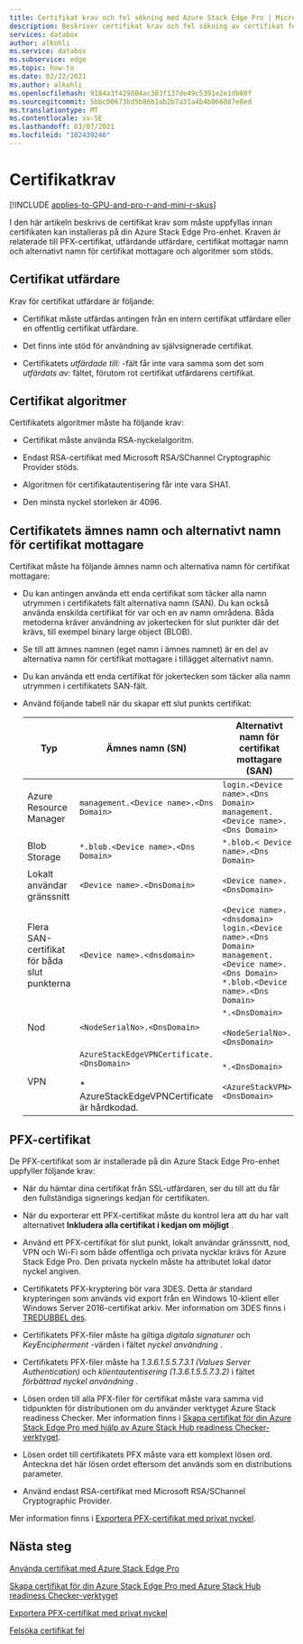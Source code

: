 ```yaml
---
title: Certifikat krav och fel sökning med Azure Stack Edge Pro | Microsoft Docs
description: Beskriver certifikat krav och fel sökning av certifikat fel med Azure Stack Edge Pro-enhet.
services: databox
author: alkohli
ms.service: databox
ms.subservice: edge
ms.topic: how-to
ms.date: 02/22/2021
ms.author: alkohli
ms.openlocfilehash: 9184a3f429804ac383f137de49c5391e2e1db80f
ms.sourcegitcommit: 5bbc00673bd5b86b1ab2b7a31a4b4b066087e8ed
ms.translationtype: MT
ms.contentlocale: sv-SE
ms.lasthandoff: 03/07/2021
ms.locfileid: "102439246"
---
```

# <a name="certificate-requirements"></a>Certifikatkrav

[!INCLUDE [applies-to-GPU-and-pro-r-and-mini-r-skus](../../includes/azure-stack-edge-applies-to-gpu-pro-r-mini-r-sku.md)]

I den här artikeln beskrivs de certifikat krav som måste uppfyllas innan certifikaten kan installeras på din Azure Stack Edge Pro-enhet. Kraven är relaterade till PFX-certifikat, utfärdande utfärdare, certifikat mottagar namn och alternativt namn för certifikat mottagare och algoritmer som stöds.

## <a name="certificate-issuing-authority"></a>Certifikat utfärdare

Krav för certifikat utfärdare är följande:

* Certifikat måste utfärdas antingen från en intern certifikat utfärdare eller en offentlig certifikat utfärdare.

* Det finns inte stöd för användning av självsignerade certifikat.

* Certifikatets *utfärdade till:* -fält får inte vara samma som det som *utfärdats av:* fältet, förutom rot certifikat utfärdarens certifikat.


## <a name="certificate-algorithms"></a>Certifikat algoritmer

Certifikatets algoritmer måste ha följande krav:

* Certifikat måste använda RSA-nyckelalgoritm.

* Endast RSA-certifikat med Microsoft RSA/SChannel Cryptographic Provider stöds.

* Algoritmen för certifikatautentisering får inte vara SHA1.

* Den minsta nyckel storleken är 4096.

## <a name="certificate-subject-name-and-subject-alternative-name"></a>Certifikatets ämnes namn och alternativt namn för certifikat mottagare

Certifikat måste ha följande ämnes namn och alternativa namn för certifikat mottagare:

* Du kan antingen använda ett enda certifikat som täcker alla namn utrymmen i certifikatets fält alternativa namn (SAN). Du kan också använda enskilda certifikat för var och en av namn områdena. Båda metoderna kräver användning av jokertecken för slut punkter där det krävs, till exempel binary large object (BLOB).

* Se till att ämnes namnen (eget namn i ämnes namnet) är en del av alternativa namn för certifikat mottagare i tillägget alternativt namn.

* Du kan använda ett enda certifikat för jokertecken som täcker alla namn utrymmen i certifikatets SAN-fält.

* Använd följande tabell när du skapar ett slut punkts certifikat:

    |Typ |Ämnes namn (SN)  |Alternativt namn för certifikat mottagare (SAN)  |Exempel på ämnes namn |
    |---------|---------|---------|---------|
    |Azure Resource Manager|`management.<Device name>.<Dns Domain>`|`login.<Device name>.<Dns Domain>`<br>`management.<Device name>.<Dns Domain>`|`management.mydevice1.microsoftdatabox.com` |
    |Blob Storage|`*.blob.<Device name>.<Dns Domain>`|`*.blob.< Device name>.<Dns Domain>`|`*.blob.mydevice1.microsoftdatabox.com` |
    |Lokalt användar gränssnitt| `<Device name>.<DnsDomain>`|`<Device name>.<DnsDomain>`| `mydevice1.microsoftdatabox.com` |
    |Flera SAN-certifikat för båda slut punkterna|`<Device name>.<dnsdomain>`|`<Device name>.<dnsdomain>`<br>`login.<Device name>.<Dns Domain>`<br>`management.<Device name>.<Dns Domain>`<br>`*.blob.<Device name>.<Dns Domain>`|`mydevice1.microsoftdatabox.com` |
    |Nod|`<NodeSerialNo>.<DnsDomain>`|`*.<DnsDomain>`<br><br>`<NodeSerialNo>.<DnsDomain>`|`mydevice1.microsoftdatabox.com` |
    |VPN|`AzureStackEdgeVPNCertificate.<DnsDomain>`<br><br> * AzureStackEdgeVPNCertificate är hårdkodad.  | `*.<DnsDomain>`<br><br>`<AzureStackVPN>.<DnsDomain>` | `edgevpncertificate.microsoftdatabox.com`|
    
## <a name="pfx-certificate"></a>PFX-certifikat

De PFX-certifikat som är installerade på din Azure Stack Edge Pro-enhet uppfyller följande krav:

* När du hämtar dina certifikat från SSL-utfärdaren, ser du till att du får den fullständiga signerings kedjan för certifikaten.

* När du exporterar ett PFX-certifikat måste du kontrol lera att du har valt alternativet **Inkludera alla certifikat i kedjan om möjligt** .

* Använd ett PFX-certifikat för slut punkt, lokalt användar gränssnitt, nod, VPN och Wi-Fi som både offentliga och privata nycklar krävs för Azure Stack Edge Pro. Den privata nyckeln måste ha attributet lokal dator nyckel angiven.

* Certifikatets PFX-kryptering bör vara 3DES. Detta är standard krypteringen som används vid export från en Windows 10-klient eller Windows Server 2016-certifikat arkiv. Mer information om 3DES finns i [TREDUBBEL des](https://en.wikipedia.org/wiki/Triple_DES).

* Certifikatets PFX-filer måste ha giltiga *digitala signaturer* och *KeyEncipherment* -värden i fältet *nyckel användning* .

* Certifikatets PFX-filer måste ha *1.3.6.1.5.5.7.3.1 (Values Server Authentication)* och *klientautentisering (1.3.6.1.5.5.7.3.2)* i fältet *förbättrad nyckel användning* .

* Lösen orden till alla PFX-filer för certifikat måste vara samma vid tidpunkten för distributionen om du använder verktyget Azure Stack readiness Checker. Mer information finns i [Skapa certifikat för din Azure Stack Edge Pro med hjälp av Azure Stack Hub readiness Checker-verktyget](azure-stack-edge-gpu-create-certificates-tool.md).

* Lösen ordet till certifikatets PFX måste vara ett komplext lösen ord. Anteckna det här lösen ordet eftersom det används som en distributions parameter.

* Använd endast RSA-certifikat med Microsoft RSA/SChannel Cryptographic Provider.

Mer information finns i [Exportera PFX-certifikat med privat nyckel](azure-stack-edge-gpu-manage-certificates.md#export-certificates-as-pfx-format-with-private-key).

## <a name="next-steps"></a>Nästa steg

[Använda certifikat med Azure Stack Edge Pro](azure-stack-edge-gpu-manage-certificates.md)

[Skapa certifikat för din Azure Stack Edge Pro med Azure Stack Hub readiness Checker-verktyget](azure-stack-edge-gpu-create-certificates-tool.md)

[Exportera PFX-certifikat med privat nyckel](azure-stack-edge-gpu-manage-certificates.md#export-certificates-as-pfx-format-with-private-key)

[Felsöka certifikat fel](azure-stack-edge-gpu-certificate-troubleshooting.md)